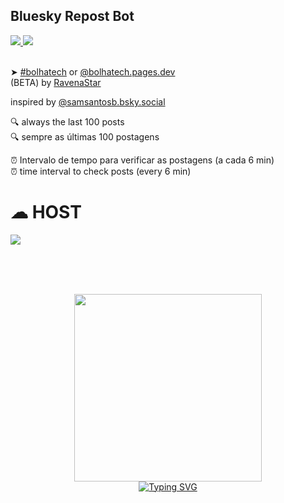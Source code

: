 ## Bluesky Repost Bot 

<a href="https://docs.bsky.app/">
  <img src="https://i.imgur.com/emXZGFZ.png">
</a>
<a href="https://bolhatech.pages.dev">
  <img src="https://i.imgur.com/2B01blo.png">
</a>
<br> <br> 

➤ [#bolhatech](https://bsky.app/hashtag/bolhatech) or [@bolhatech.pages.dev](https://bolhatech.pages.dev)<br>
(BETA) by [RavenaStar](https://bsky.app/profile/ravenastar.pages.dev)
 
 inspired by [@samsantosb.bsky.social](https://bsky.app/profile/samsantosb.bsky.social)


🔍 always the last 100 posts<br>
🔍 sempre as últimas 100 postagens

⏰ Intervalo de tempo para verificar as postagens (a cada 6 min)<br>
⏰ time interval to check posts (every 6 min)

# ☁ HOST
<a href="https://discloud.com">
  <img src="https://i.imgur.com/4DhswV6.png">
</a>


<br><br><br>
<div align="center">
<a href="https://discloud.app"><img width="300" src="https://i.imgur.com/QgQYFFB.png"/></a><br>
<a href="https://discloud.app"><img src="https://readme-typing-svg.demolab.com?font=Fira+Code&duration=600&pause=500&color=57F287&center=true&vCenter=true&multiline=true&width=200&height=60&lines=%E2%96%B2;CLIQUE+AQUI" alt="Typing SVG" /></a>

